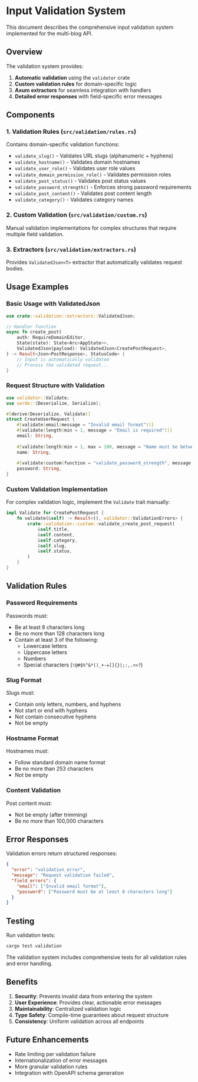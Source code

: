 # Input Validation System

This document describes the comprehensive input validation system implemented for the multi-blog API.

## Overview

The validation system provides:

1. **Automatic validation** using the `validator` crate
2. **Custom validation rules** for domain-specific logic
3. **Axum extractors** for seamless integration with handlers
4. **Detailed error responses** with field-specific error messages

## Components

### 1. Validation Rules (`src/validation/rules.rs`)

Contains domain-specific validation functions:

- `validate_slug()` - Validates URL slugs (alphanumeric + hyphens)
- `validate_hostname()` - Validates domain hostnames
- `validate_user_role()` - Validates user role values
- `validate_domain_permission_role()` - Validates permission roles
- `validate_post_status()` - Validates post status values
- `validate_password_strength()` - Enforces strong password requirements
- `validate_post_content()` - Validates post content length
- `validate_category()` - Validates category names

### 2. Custom Validation (`src/validation/custom.rs`)

Manual validation implementations for complex structures that require multiple field validation.

### 3. Extractors (`src/validation/extractors.rs`)

Provides `ValidatedJson<T>` extractor that automatically validates request bodies.

## Usage Examples

### Basic Usage with ValidatedJson

```rust
use crate::validation::extractors::ValidatedJson;

// Handler function
async fn create_post(
    auth: RequireDomainEditor,
    State(state): State<Arc<AppState>>,
    ValidatedJson(payload): ValidatedJson<CreatePostRequest>,
) -> Result<Json<PostResponse>, StatusCode> {
    // Input is automatically validated
    // Process the validated request...
}
```

### Request Structure with Validation

```rust
use validator::Validate;
use serde::{Deserialize, Serialize};

#[derive(Deserialize, Validate)]
struct CreateUserRequest {
    #[validate(email(message = "Invalid email format"))]
    #[validate(length(min = 1, message = "Email is required"))]
    email: String,
    
    #[validate(length(min = 1, max = 100, message = "Name must be between 1 and 100 characters"))]
    name: String,
    
    #[validate(custom(function = "validate_password_strength", message = "Password does not meet security requirements"))]
    password: String,
}
```

### Custom Validation Implementation

For complex validation logic, implement the `Validate` trait manually:

```rust
impl Validate for CreatePostRequest {
    fn validate(&self) -> Result<(), validator::ValidationErrors> {
        crate::validation::custom::validate_create_post_request(
            &self.title,
            &self.content,
            &self.category,
            &self.slug,
            &self.status,
        )
    }
}
```

## Validation Rules

### Password Requirements

Passwords must:
- Be at least 8 characters long
- Be no more than 128 characters long
- Contain at least 3 of the following:
  - Lowercase letters
  - Uppercase letters
  - Numbers
  - Special characters (`!@#$%^&*()_+-=[]{}|;:,.<>?`)

### Slug Format

Slugs must:
- Contain only letters, numbers, and hyphens
- Not start or end with hyphens
- Not contain consecutive hyphens
- Not be empty

### Hostname Format

Hostnames must:
- Follow standard domain name format
- Be no more than 253 characters
- Not be empty

### Content Validation

Post content must:
- Not be empty (after trimming)
- Be no more than 100,000 characters

## Error Responses

Validation errors return structured responses:

```json
{
  "error": "validation_error",
  "message": "Request validation failed",
  "field_errors": {
    "email": ["Invalid email format"],
    "password": ["Password must be at least 8 characters long"]
  }
}
```

## Testing

Run validation tests:

```bash
cargo test validation
```

The validation system includes comprehensive tests for all validation rules and error handling.

## Benefits

1. **Security**: Prevents invalid data from entering the system
2. **User Experience**: Provides clear, actionable error messages
3. **Maintainability**: Centralized validation logic
4. **Type Safety**: Compile-time guarantees about request structure
5. **Consistency**: Uniform validation across all endpoints

## Future Enhancements

- Rate limiting per validation failure
- Internationalization of error messages
- More granular validation rules
- Integration with OpenAPI schema generation
